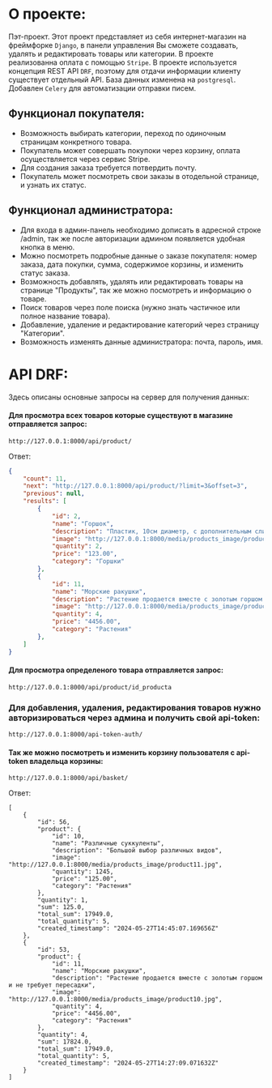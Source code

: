 # О проекте:
Пэт-проект.
Этот проект представляет из себя интернет-магазин на фреймфорке `Django`, в панели управления Вы сможете создавать, удалять и редактировать товары или категории. В проекте реализованна оплата с помощью `Stripe`. 
В проекте используется концепция REST API `DRF`, поэтому для отдачи информации клиенту существует отдельный API. База данных изменена на `postgresql`. Добавлен `Celery` для автоматизации отправки писем.


## Функционал покупателя:
- Возможность выбирать категории, переход по одиночным страницам конкретного товара.
- Покупатель может совершать покупоки через корзину, оплата осуществляется через сервис Stripe.
- Для создания заказа требуется потвердить почту.
- Покупатель может посмотреть свои заказы в отодельной странице, и узнать их статус.

## Функционал администратора:
- Для входа в админ-панель необходимо дописать в адресной строке /admin, так же после авторизации админом появляется удобная кнопка в меню.
- Можно посмотреть подробные данные о заказе покупателя: номер заказа, дата покупки, сумма, содержимое корзины, и изменить статус заказа.
- Возможность добавлять, удалять или редактировать товары на странице "Продукты", так же можно посмотреть и информацию о товаре.
- Поиск товаров через поле поиска (нужно знать частичное или полное название товара).
- Добавление, удаление и редактирование категорий через страницу "Категории".
- Возможность изменять данные администратора: почта, пароль, имя.

# API DRF:
Здесь описаны основные запросы на сервер для получения данных:

#### Для просмотра всех товаров которые существуют в магазине отправляется запрос:
``` 
http://127.0.0.1:8000/api/product/
```
Ответ:
```json
{
    "count": 11,
    "next": "http://127.0.0.1:8000/api/product/?limit=3&offset=3",
    "previous": null,
    "results": [
        {
            "id": 2,
            "name": "Горшок",
            "description": "Пластик, 10см диаметр, с дополнительным сливом, цвет серый графит",
            "image": "http://127.0.0.1:8000/media/products_image/product2.jpg",
            "quantity": 2,
            "price": "123.00",
            "category": "Горшки"
        },
        {
            "id": 11,
            "name": "Морские ракушки",
            "description": "Растение продается вместе с золотым горшом и не требует пересадки",
            "image": "http://127.0.0.1:8000/media/products_image/product10.jpg",
            "quantity": 4,
            "price": "4456.00",
            "category": "Растения"
        },
    ]
}
```

#### Для просмотра определеного товара  отправляется запрос:
``` 
http://127.0.0.1:8000/api/product/id_producta
```

### Для добавления, удаления, редактирования товаров нужно авторизироваться через админа и получить свой api-token:
```
http://127.0.0.1:8000/api-token-auth/
```

#### Так же можно посмотреть и изменить корзину пользователя с api-token владельца корзины:
```
http://127.0.0.1:8000/api/basket/
```

Ответ:
```
[
    {
        "id": 56,
        "product": {
            "id": 10,
            "name": "Различные суккуленты",
            "description": "Большой выбор различных видов",
            "image": "http://127.0.0.1:8000/media/products_image/product11.jpg",
            "quantity": 1245,
            "price": "125.00",
            "category": "Растения"
        },
        "quantity": 1,
        "sum": 125.0,
        "total_sum": 17949.0,
        "total_quantity": 5,
        "created_timestamp": "2024-05-27T14:45:07.169656Z"
    },
    {
        "id": 53,
        "product": {
            "id": 11,
            "name": "Морские ракушки",
            "description": "Растение продается вместе с золотым горшом и не требует пересадки",
            "image": "http://127.0.0.1:8000/media/products_image/product10.jpg",
            "quantity": 4,
            "price": "4456.00",
            "category": "Растения"
        },
        "quantity": 4,
        "sum": 17824.0,
        "total_sum": 17949.0,
        "total_quantity": 5,
        "created_timestamp": "2024-05-27T14:27:09.071632Z"
    }
]
```

